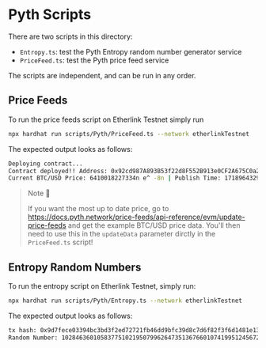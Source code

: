 # Pyth Scripts

There are two scripts in this directory:

- `Entropy.ts`: test the Pyth Entropy random number generator service
- `PriceFeed.ts`: test the Pyth price feed service

The scripts are independent, and can be run in any order.

## Price Feeds

To run the price feeds script on Etherlink Testnet simply run

```bash
npx hardhat run scripts/Pyth/PriceFeed.ts --network etherlinkTestnet
```

The expected output looks as follows:

```bash
Deploying contract...
Contract deployed!! Address: 0x92cd987A893B53f22d8F552B913e0CF2A675C0a2
Current BTC/USD Price: 6410018227334n e^ -8n | Publish Time: 1718964329
```

> Note 🚨
>
> If you want the most up to date price, go to https://docs.pyth.network/price-feeds/api-reference/evm/update-price-feeds and get the example BTC/USD price data. You'll then need to use this in the `updateData` parameter dirctly in the `PriceFeed.ts` script!

## Entropy Random Numbers

To run the entropy script on Etherlink Testnet, simply run:

```bash
npx hardhat run scripts/Pyth/Entropy.ts --network etherlinkTestnet
```

The expected output looks as follows:

```bash
tx hash: 0x9d7fece03394bc3bd3f2ed72721fb46dd9bfc39d8c7d6f82f3f6d1481e13579b
Random Number: 102846360105837751021950799626473513676601074199512456726591353332961095346138
```
